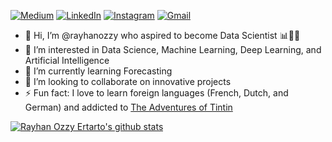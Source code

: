 [![Medium](https://img.shields.io/badge/Medium-12100E?style=for-the-badge&logo=medium&logoColor=white)](https://www.medium.com/@rayhanozzy)
[![LinkedIn](https://img.shields.io/badge/LinkedIn-0077B5?style=for-the-badge&logo=linkedin&logoColor=white)](https://www.linkedin.com/in/rayhanozzy/)
[![Instagram](https://img.shields.io/badge/Instagram-833AB4?style=for-the-badge&logo=instagram&logoColor=white)](https://www.instagram.com/rayhan_ozzy/)
[![Gmail](https://img.shields.io/badge/Instagram-DB4437?style=for-the-badge&logo=gmail&logoColor=white)](mailto:rayhanozzy@gmail.com)


- 👋 Hi, I’m @rayhanozzy who aspired to become Data Scientist :bar_chart::man_scientist:
- 👀 I’m interested in Data Science, Machine Learning, Deep Learning, and Artificial Intelligence
- 🌱 I’m currently learning Forecasting
- 💞️ I’m looking to collaborate on innovative projects
- ⚡ Fun fact: I love to learn foreign languages (French, Dutch, and German) and addicted to [The Adventures of Tintin](https://en.m.wikipedia.org/wiki/The_Adventures_of_Tintin)

[![Rayhan Ozzy Ertarto's github stats](https://github-readme-stats.vercel.app/api?username=rayhanozzy&theme=blue-white)](https://github.com/rayhanozzy/github-readme-stats)

<!---
rayhanozzy/rayhanozzy is a ✨ special ✨ repository because its `README.md` (this file) appears on your GitHub profile.
You can click the Preview link to take a look at your changes.
--->
